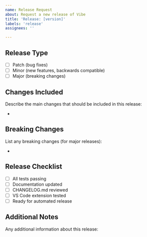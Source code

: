 ```yaml
---
name: Release Request
about: Request a new release of Vibe
title: 'Release: [version]'
labels: 'release'
assignees: ''

---
```


## Release Type
- [ ] Patch (bug fixes)
- [ ] Minor (new features, backwards compatible)
- [ ] Major (breaking changes)

## Changes Included
Describe the main changes that should be included in this release:

-

## Breaking Changes
List any breaking changes (for major releases):

-

## Release Checklist
- [ ] All tests passing
- [ ] Documentation updated
- [ ] CHANGELOG.md reviewed
- [ ] VS Code extension tested
- [ ] Ready for automated release

## Additional Notes
Any additional information about this release:
